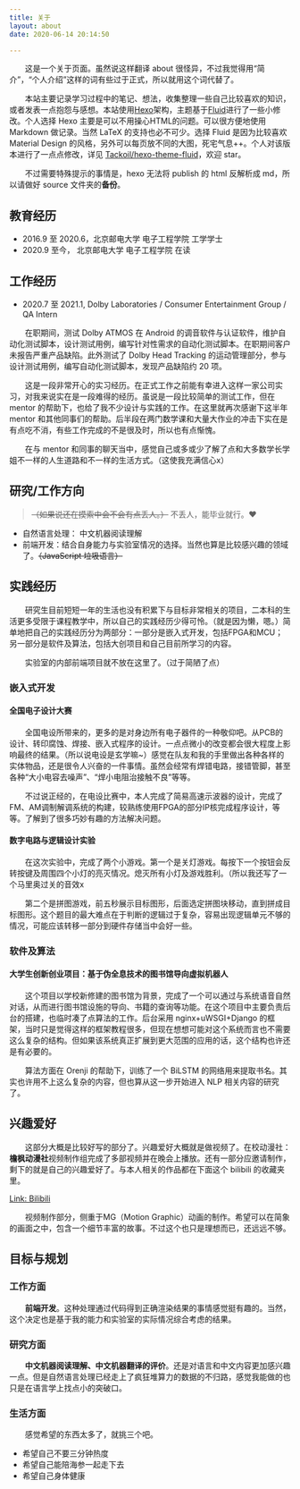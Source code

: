 ```yaml
---
title: 关于
layout: about
date: 2020-06-14 20:14:50

---
```


　　这是一个关于页面。虽然说这样翻译 about 很怪异，不过我觉得用“简介”，“个人介绍”这样的词有些过于正式，所以就用这个词代替了。

　　本站主要记录学习过程中的笔记、想法，收集整理一些自己比较喜欢的知识，或者发表一点抱怨与感想。本站使用[Hexo](https://hexo.io/zh-cn/)架构，主题基于[Fluid](https://hexo.fluid-dev.com/docs/)进行了一些小修改。个人选择 Hexo 主要是可以不用操心HTML的问题。可以很方便地使用 Markdown 做记录。当然 LaTeX 的支持也必不可少。选择 Fluid 是因为比较喜欢 Material Design 的风格，另外可以每页放不同的大图，死宅气息++。个人对该版本进行了一点点修改，详见 [Tackoil/hexo-theme-fluid](https://github.com/Tackoil/hexo-theme-fluid)，欢迎 star。

　　不过需要特殊提示的事情是，hexo 无法将 publish 的 html 反解析成 md，所以请做好 source 文件夹的**备份**。

## 教育经历

- 2016.9 至 2020.6，北京邮电大学 电子工程学院 工学学士
- 2020.9 至今，     北京邮电大学 电子工程学院 在读

## 工作经历

- 2020.7 至 2021.1, Dolby Laboratories / Consumer Entertainment Group / QA Intern

　　在职期间，测试 Dolby ATMOS 在 Android 的调音软件与认证软件，维护自动化测试脚本，设计测试用例，编写针对性需求的自动化测试脚本。在职期间客户未报告严重产品缺陷。此外测试了 Dolby Head Tracking 的运动管理部分，参与设计测试用例，编写自动化测试脚本，发现产品缺陷约 20 项。

　　这是一段非常开心的实习经历。在正式工作之前能有幸进入这样一家公司实习，对我来说实在是一段难得的经历。虽说是一段比较简单的测试工作，但在 mentor 的帮助下，也给了我不少设计与实践的工作。在这里就再次感谢下这半年 mentor 和其他同事们的帮助。后半段在两门数学课和大量大作业的冲击下实在是有点吃不消，有些工作完成的不是很及时，所以也有点惭愧。

　　在与 mentor 和同事的聊天当中，感觉自己或多或少了解了点和大多数学长学姐不一样的人生道路和不一样的生活方式。（这使我充满信心x）

## 研究/工作方向

> ~~（如果说还在摸索中会不会有点丢人。）~~ 不丢人，能毕业就行。❤️

- 自然语言处理： 中文机器阅读理解
- 前端开发：结合自身能力与实验室情况的选择。当然也算是比较感兴趣的领域了。~~（JavaScript 垃圾语言）~~


## 实践经历

　　研究生目前短短一年的生活也没有积累下与目标非常相关的项目，二本科的生活更多受限于课程教学中，所以自己的实践经历少得可怜。（就是因为懒，嗯。）简单地把自己的实践经历分为两部分：一部分是嵌入式开发，包括FPGA和MCU；另一部分是软件及算法，包括大创项目和自己目前所学习的内容。

　　实验室的内部前端项目就不放在这里了。（过于简陋了点）

### 嵌入式开发

#### 全国电子设计大赛

　　全国电设所带来的，更多的是对身边所有电子器件的一种敬仰吧。从PCB的设计、转印腐蚀、焊接、嵌入式程序的设计。一点点微小的改变都会很大程度上影响最终的结果。（所以说电设是玄学嘛~）感觉在队友和我的手里做出各种各样的实体物品，还是很令人兴奋的一件事情。虽然会经常有焊错电路，接错管脚，甚至各种“大小电容去噪声”、“焊小电阻治接触不良”等等。

　　不过说正经的，在电设比赛中，本人完成了简易高速示波器的设计，完成了FM、AM调制解调系统的构建，较熟练使用FPGA的部分IP核完成程序设计，等等。了解到了很多巧妙有趣的方法解决问题。

#### 数字电路与逻辑设计实验

　　在这次实验中，完成了两个小游戏。第一个是关灯游戏。每按下一个按钮会反转按键及周围四个小灯的亮灭情况。熄灭所有小灯及游戏胜利。（所以我还写了一个马里奥过关的音效x

　　第二个是拼图游戏，前五秒展示目标图形，后面选定拼图块移动，直到拼成目标图形。这个题目的最大难点在于判断的逻辑过于复杂，容易出现逻辑单元不够的情况，可能应该转移一部分到硬件存储当中会好一些。

### 软件及算法

#### 大学生创新创业项目：基于伪全息技术的图书馆导向虚拟机器人

　　这个项目以学校新修建的图书馆为背景，完成了一个可以通过与系统语音自然对话，从而进行图书馆设施的导向、书籍的查询等功能。在这个项目中主要负责后台的搭建，也临时凑了点算法的工作。后台采用 nginx+uWSGI+Django 的框架，当时只是觉得这样的框架教程很多，但现在想想可能对这个系统而言也不需要这么复杂的结构。但如果该系统真正扩展到更大范围的应用的话，这个结构也许还是有必要的。

　　算法方面在 Orenji 的帮助下，训练了一个 BiLSTM 的网络用来提取书名。其实也许用不上这么复杂的内容，但也算从这一步开始进入 NLP 相关内容的研究了。

## 兴趣爱好

　　这部分大概是比较好写的部分了。兴趣爱好大概就是做视频了。在校动漫社：**檐枫动漫社**视频制作组完成了多部视频并在晚会上播放。还有一部分应邀请制作，剩下的就是自己的兴趣爱好了。与本人相关的作品都在下面这个 bilibili 的收藏夹里。

[Link: Bilibili](https://space.bilibili.com/1760844/favlist?fid=47192744)

　　视频制作部分，侧重于MG（Motion Graphic）动画的制作。希望可以在简象的画面之中，包含一个细节丰富的故事。不过这个也只是理想而已，还远远不够。

## 目标与规划

### 工作方面

　　**前端开发**。这种处理通过代码得到正确渲染结果的事情感觉挺有趣的。当然，这个决定也是基于我的能力和实验室的实际情况综合考虑的结果。

### 研究方面

　　**中文机器阅读理解、中文机器翻译的评价**。还是对语言和中文内容更加感兴趣一点。但是自然语言处理已经走上了疯狂堆算力的数据的不归路，感觉我能做的也只是在语言学上找点小的突破口。

### 生活方面

　　感觉希望的东西太多了，就挑三个吧。

- 希望自己不要三分钟热度
- 希望自己能陪海参一起走下去
- 希望自己身体健康